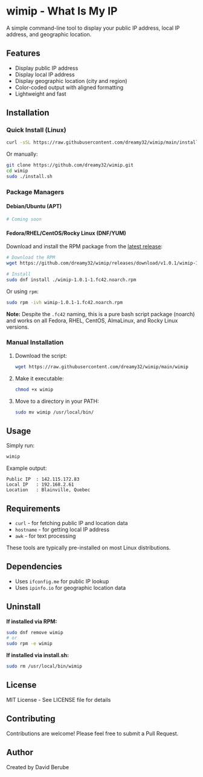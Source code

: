 # wimip - What Is My IP

A simple command-line tool to display your public IP address, local IP address, and geographic location.

## Features

- Display public IP address
- Display local IP address
- Display geographic location (city and region)
- Color-coded output with aligned formatting
- Lightweight and fast

## Installation

### Quick Install (Linux)

```bash
curl -sSL https://raw.githubusercontent.com/dreamy32/wimip/main/install.sh | sudo bash
```

Or manually:

```bash
git clone https://github.com/dreamy32/wimip.git
cd wimip
sudo ./install.sh
```

### Package Managers

#### Debian/Ubuntu (APT)

```bash
# Coming soon
```

#### Fedora/RHEL/CentOS/Rocky Linux (DNF/YUM)

Download and install the RPM package from the [latest release](https://github.com/dreamy32/wimip/releases/latest):

```bash
# Download the RPM
wget https://github.com/dreamy32/wimip/releases/download/v1.0.1/wimip-1.0.1-1.fc42.noarch.rpm

# Install
sudo dnf install ./wimip-1.0.1-1.fc42.noarch.rpm
```

Or using `rpm`:
```bash
sudo rpm -ivh wimip-1.0.1-1.fc42.noarch.rpm
```

**Note:** Despite the `.fc42` naming, this is a pure bash script package (noarch) and works on all Fedora, RHEL, CentOS, AlmaLinux, and Rocky Linux versions.

### Manual Installation

1. Download the script:
   ```bash
   wget https://raw.githubusercontent.com/dreamy32/wimip/main/wimip
   ```

2. Make it executable:
   ```bash
   chmod +x wimip
   ```

3. Move to a directory in your PATH:
   ```bash
   sudo mv wimip /usr/local/bin/
   ```

## Usage

Simply run:

```bash
wimip
```

Example output:
```
Public IP  : 142.115.172.83
Local IP   : 192.168.2.61
Location   : Blainville, Quebec
```

## Requirements

- `curl` - for fetching public IP and location data
- `hostname` - for getting local IP address
- `awk` - for text processing

These tools are typically pre-installed on most Linux distributions.

## Dependencies

- Uses `ifconfig.me` for public IP lookup
- Uses `ipinfo.io` for geographic location data

## Uninstall

**If installed via RPM:**
```bash
sudo dnf remove wimip
# or
sudo rpm -e wimip
```

**If installed via install.sh:**
```bash
sudo rm /usr/local/bin/wimip
```

## License

MIT License - See LICENSE file for details

## Contributing

Contributions are welcome! Please feel free to submit a Pull Request.

## Author

Created by David Berube
